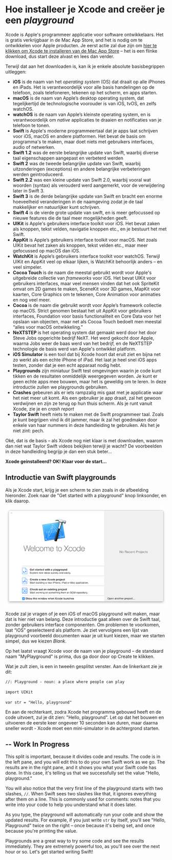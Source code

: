 # Hoe installeer je Xcode and creëer je een _playground_

Xcode is Apple's programmeer applicatie voor software ontwikkelaars. Het is gratis verkrijgbaar in de Mac App Store, and het is nodig om te ontwikkelen voor Apple producten. Je eerst actie zal due zijn om [hier te klikken om Xcode te installeren van de Mac App Store](https://itunes.apple.com/us/app/xcode/id497799835?mt=12&at=10l8cn&ct=hws) – het is een flinke download, dus start deze alvast en lees dan verder.

Terwijl dat aan het downloaden is, kan ik je enkele absolute basisbegrippen uitleggen:

- **iOS** is de naam van het _operating system_ (OS) dat draait op alle iPhones en iPads. Het is verantwoordelijk voor alle basis handelingen op de telefoon, zoals telefoneren, tekenen op het scherm, en apps starten.
- **macOS** is de naam van Apple’s desktop operating system, dat tegelijkertijd de technologische voorouder is van iOS, tvOS, en zelfs watchOS.
- **watchOS** is de naam van Apple’s kleinste operating system, en is verantwoordelijk om _native_ applicaties te draaien en notificaties van je telefoon te tonen.
- **Swift** is Apple's moderne programmeertaal dat je apps laat schrijven voor iOS, macOS en andere platformen. Het bevat de basis om programma's te maken, maar doet niets met gebruikers interfaces, audio of netwerken.
- **Swift 1.2** was de eerste belangrijke update van Swift, waarbij diverse taal eigenschappen aangepast en verbeterd werden
- **Swift 2** was de tweede belangrijke update van Swift, waarbij uitzonderingen (exceptions) en andere belangrijke verbeteringen werden geintroduceerd.
- **Swift 2.2** was een kleine update van Swift 2.0, waarbij vooral wat woorden (syntax) als verouderd werd aangemerkt, voor de verwijdering later in Swift 3.
- **Swift 3** is de derde belangrijke update van Swift en bracht een enorme hoeveelheid veranderingen in de naamgeving zodat je de taal makkelijker en natuurlijker kunt schrijven.
- **Swift 4** is de vierde grote update van swift, en is meer gefocussed op nieuwe features die de taal meer mogelijkheden geeft.
- **UIKit** is Apple's gebruikers interface toolkit voor iOS. Het bevat zaken als knoppen, tekst velden, navigatie knoppen etc., en je bestuurt het met Swift.
- **AppKit** is Apple’s gebruikers interface toolkit voor macOS. Net zoals UIKit bevat het zaken als knoppen, tekst velden etc., maar meer gefocussed op macOS dan iOS.
- **WatchKit** is Apple’s gebruikers interface toolkit voor watchOS. Terwijl UIKit en AppKit veel op elkaar lijken, is WatchKit behoorlijk anders – en veel simpeler.
- **Cocoa Touch** is de naam die meestal gebruikt wordt voor Apple's uitgebreide collectie van _frameworks_ voor iOS. Het bevat UIKit voor gebruikers interfaces, maar veel mensen vinden dat het ook SpriteKit omvat om 2D games te maken, SceneKit voor 3D games, MapKit voor kaarten, Core Graphics om te tekenen, Core Animation voor animaties en nog veel meer.
- **Cocoa** is de naam die gebruikt wordt voor Apple’s framework collectie op macOS. Strict genomen bestaat het uit AppKit voor gebruikers interfaces, Foundation voor basis functionaliteit en Core Data voor het opslaan van objecten, maar net als Cocoa Touch bedoelt men meestal “alles voor macOS ontwikkeling.”
- **NeXTSTEP** is het operating system dat gemaakt werd door het door Steve Jobs opgerichte bedrijf NeXT. Het werd gekocht door Apple, waarna Jobs weer de baas werd van het bedrijf, en de NeXTSTEP technologie de basis werd van Apple's ontwikkel platform.
- **iOS Simulator** is een tool dat bij Xcode hoort dat eruit ziet en bijna net zo werkt als een echte iPhone of iPad. Het laat je heel snel iOS apps testen, zonder dat je een echt apparaat nodig hebt.
- **Playgrounds** zijn miniatuur Swift test omgevingen waarin je code kunt tikken en de resultaten onmiddelijk weergegeven worden. Je kunt er geen echte apps mee bouwen, maar het is geweldig om te leren. In deze introductie zullen we playgrounds gebruiken.
- **Crashes** gebeuren als er iets rampzalig mis gaat met je applicatie waar het niet meer uit komt. Als een gebruiker je app draait, zal het gewoon verdwijnen en zijn ze terug op hun thuis scherm. Als je runt vanuit Xcode, zie je en _crash report_
- **Taylor Swift** heeft niets te maken met de Swift programmeer taal. Zoals je kunt begrijpen vind ik dit jammer, maar ik zal het goedmaken door enkele van haar nummers in deze handleiding te gebruiken. Als het je niet zint: pech.

Oké, dat is de basis – als Xcode nog niet klaar is met downloaden, waarom dan niet wat Taylor Swift videos bekijken terwijl je wacht? De voorbeelden in deze handleiding begrijp je dan een stuk beter…

**Xcode geinstalleerd? OK! Klaar voor de start…**

## Introductie van Swift playgrounds

Als je Xcode start, krijg je een scherm te zien zoals in de afbeelding hieronder. Zoek naar de "Get started with a playground" knop linksonder, en klik daarop. 

![Als je Xcode start, word je gevraagd wat voor soort project je wilt maken. Selecteer Get Started with a Playground.](0-1.png)

Xcode zal je vragen of je een iOS of macOS playground wilt maken, maar dat is hier niet van belang. Deze introductie gaat alleen over de Swift taal, zonder gebruikers interface componenten. Om problemen te voorkomen, laat “iOS” geselecteerd als platform. Je ziet vervolgens een lijst van playground voorbeeld documenten waar je uit kunt kiezen, maar we starten simpel, dus we kiezen _Blank_.

Op het laatst vraagt Xcode voor de naam van je playground – de standaard naam "MyPlayground" is prima, dus ga door door op Create te klikken.

Wat je zult zien, is een in tweeën gesplitst venster. Aan de linkerkant zie je dit:

    //: Playground - noun: a place where people can play

    import UIKit

    var str = "Hello, playground"

En aan de rechterkant, zodra Xcode het programma gebouwd heeft en de code uitvoert, zul je dit zien: "Hello, playground". Let op dat het bouwen en uitvoeren de eerste keer ongeveer 10 seconden kan duren, maar daarna sneller wordt - Xcode moet een mini-simulator in de achtergrond starten.

--
Work In Progress
--

This split is important, because it divides code and results. The code is in the left pane, and you will edit this to do your own Swift work as we go. The results are in the right pane, and it shows you what your Swift code has done. In this case, it's telling us that we successfully set the value "Hello, playground."

You will also notice that the very first line of the playground starts with two slashes, `//`. When Swift sees two slashes like that, it ignores everything after them on a line. This is commonly used for comments: notes that you write into your code to help you understand what it does later.

As you type, the playground will automatically run your code and show the updated results. For example, if you just write `str` by itself, you'll see "Hello, Playground" twice on the right – once because it's being set, and once because you're printing the value.

Playgrounds are a great way to try some code and see the results immediately. They are extremely powerful too, as you'll see over the next hour or so. Let's get started writing Swift!
